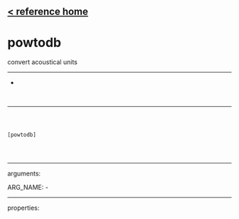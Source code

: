 [< reference home](index.html)
---

# powtodb


convert acoustical units

---

-
<br>


---


```



[powtodb]


            
```

---
arguments:

ARG_NAME: -<br>

---
properties:


